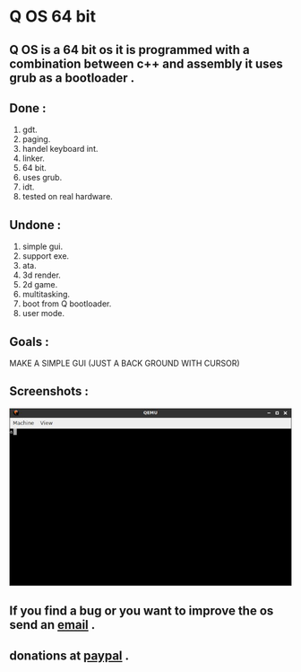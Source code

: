 # Q OS 64 bit<br>
## Q OS is a 64 bit os it is programmed with a combination between c++ and assembly it uses grub as a bootloader .<br>
## Done :<br>
1. gdt.<br>
2. paging.<br>
3. handel keyboard int.<br>
4. linker.<br>
5. 64 bit.<br>
6. uses grub.<br>
7. idt.<br>
8. tested on real hardware.<br>
## Undone :<br>
1. simple gui.<br>
2. support exe.<br>
3. ata.<br>
4. 3d render.<br>
5. 2d game.<br>
6. multitasking.<br>
7. boot from Q bootloader.<br>
8. user mode.<br>
## Goals :<br>
  MAKE A SIMPLE GUI (JUST A BACK GROUND WITH CURSOR)<br>
## Screenshots :<br>
![ERROR](https://raw.githubusercontent.com/li7r/os/master/a.jpg)<br>
## If you find a bug or you want to improve the os send an <a href="mailto:u5u5@protonmail.com">email</a> .<br>
## donations at <a href="https://paypal.me/u5u5">paypal</a> .<br>
